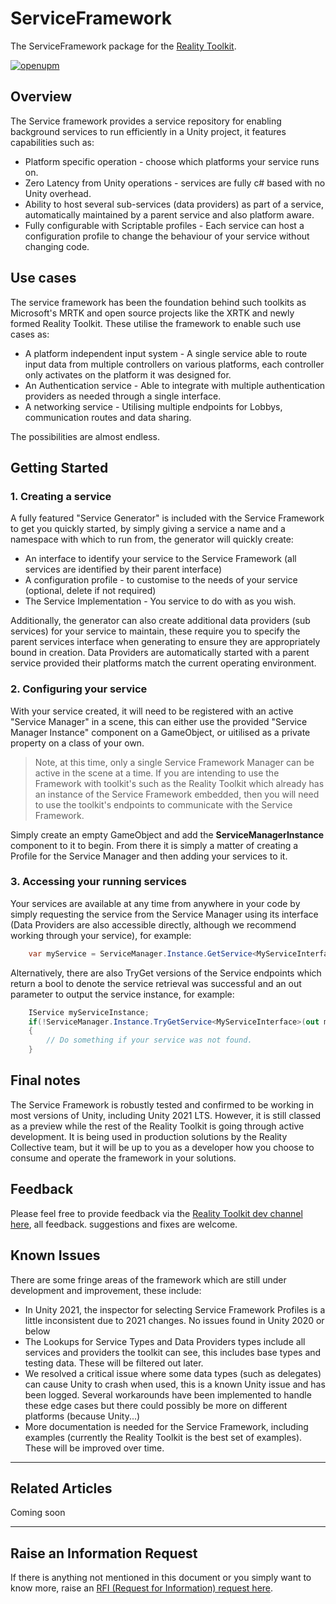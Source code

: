 # ServiceFramework

The ServiceFramework package for the [Reality Toolkit](https://github.com/realitycollective/com.realitytoolkit.core).

[![openupm](https://img.shields.io/npm/v/com.xrtk.spatial-persistence.asa?label=openupm&registry_uri=https://package.openupm.com)](https://openupm.com/packages/com.xrtk.spatial-persistence.asa/)

## Overview

The Service framework provides a service repository for enabling background services to run efficiently in a Unity project, it features capabilities such as:

* Platform specific operation - choose which platforms your service runs on.
* Zero Latency from Unity operations - services are fully c# based with no Unity overhead.
* Ability to host several sub-services (data providers) as part of a service, automatically maintained by a parent service and also platform aware.
* Fully configurable with Scriptable profiles - Each service can host a configuration profile to change the behaviour of your service without changing code.

## Use cases

The service framework has been the foundation behind such toolkits as Microsoft's MRTK and open source projects like the XRTK and newly formed Reality Toolkit.  These utilise the framework to enable such use cases as:

* A platform independent input system - A single service able to route input data from multiple controllers on various platforms, each controller only activates on the platform it was designed for.
* An Authentication service - Able to integrate with multiple authentication providers as needed through a single interface.
* A networking service - Utilising multiple endpoints for Lobbys, communication routes and data sharing.

The possibilities are almost endless.

## Getting Started

### 1. Creating a service

A fully featured "Service Generator" is included with the Service Framework to get you quickly started, by simply giving a service a name and a namespace with which to run from, the generator will quickly create:

* An interface to identify your service to the Service Framework (all services are identified by their parent interface)
* A configuration profile - to customise to the needs of your service (optional, delete if not required)
* The Service Implementation - You service to do with as you wish.

Additionally, the generator can also create additional data providers (sub services) for your service to maintain, these require you to specify the parent services interface when generating to ensure they are appropriately bound in creation.  Data Providers are automatically started with a parent service provided their platforms match the current operating environment.

### 2. Configuring your service

With your service created, it will need to be registered with an active "Service Manager" in a scene, this can either use the provided "Service Manager Instance" component on a GameObject, or uitilised as a private property on a class of your own.

> Note, at this time, only a single Service Framework Manager can be active in the scene at a time.  If you are intending to use the Framework with toolkit's such as the Reality Toolkit which already has an instance of the Service Framework embedded, then you will need to use the toolkit's endpoints to communicate with the Service Framework.

Simply create an empty GameObject and add the **ServiceManagerInstance** component to it to begin.  From there it is simply a matter of creating a Profile for the Service Manager and then adding your services to it.

### 3. Accessing your running services

Your services are available at any time from anywhere in your code by simply requesting the service from the Service Manager using its interface (Data Providers are also accessible directly, although we recommend working through your service), for example:

```csharp
    var myService = ServiceManager.Instance.GetService<MyServiceInterface>();
```

Alternatively, there are also TryGet versions of the Service endpoints which return a bool to denote the service retrieval was successful and an out parameter to output the service instance, for example:

```csharp
    IService myServiceInstance;
    if(!ServiceManager.Instance.TryGetService<MyServiceInterface>(out myServiceInstance))
    {
        // Do something if your service was not found.
    }
```

## Final notes

The Service Framework is robustly tested and confirmed to be working in most versions of Unity, including Unity 2021 LTS.  However, it is still classed as a preview while the rest of the Reality Toolkit is going through active development.
It is being used in production solutions by the Reality Collective team, but it will be up to you as a developer how you choose to consume and operate the framework in your solutions.

## Feedback

Please feel free to provide feedback via the [Reality Toolkit dev channel here](https://github.com/realitycollective/realitytoolkit.dev/issues), all feedback. suggestions and fixes are welcome.

## Known Issues

There are some fringe areas of the framework which are still under development and improvement, these include:

* In Unity 2021, the inspector for selecting Service Framework Profiles is a little inconsistent due to 2021 changes.  No issues found in Unity 2020 or below
* The Lookups for Service Types and Data Providers types include all services and providers the toolkit can see, this includes base types and testing data. These will be filtered out later.
* We resolved a critical issue where some data types (such as delegates) can cause Unity to crash when used, this is a known Unity issue and has been logged.  Several workarounds have been implemented to handle these edge cases but there could possibly be more on different platforms (because Unity...)
* More documentation is needed for the Service Framework, including examples (currently the Reality Toolkit is the best set of examples).  These will be improved over time.

---

## Related Articles

Coming soon

---

## Raise an Information Request

If there is anything not mentioned in this document or you simply want to know more, raise an [RFI (Request for Information) request here](https://github.com/realitycollective/realitytoolkit.dev/issues/new?assignees=&labels=question&template=request_for_information.md&title=).